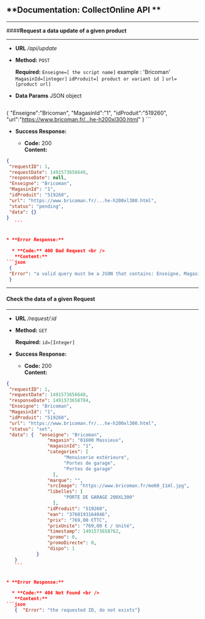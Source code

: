 **Documentation: CollectOnline API **
----



***
####__Request a data update  of a given product__
___
* **URL**
  _/api/update_

* **Method:**
 `POST`

   **Required:**
   `Enseigne=[ the script name]`
   example : 'Bricoman'
   `MagasinId=[integer]`
   `idProduit=[ product or variant id ]`
   `url=[product url]`





* **Data Params**
	JSON object

  ```json
{
  "Enseigne":"Bricoman",
  "MagasinId":"1",
  "idProduit":"519260",
  "url":"https://www.bricoman.fr/...he-h200xl300.html"
}
	```

* **Success Response:**

  * **Code:** 200 <br />
    **Content:**

 ```json
{
  "requestID": 1,
  "requestDate": 1491573656648,
  "responseDate": null,
  "Enseigne": "Bricoman",
  "MagasinId": "1",
  "idProduit": "519260",
  "url": "https://www.bricoman.fr/...he-h200xl300.html",
  "status": "pending",
  "data": {}
}
	```


* **Error Response:**

   * **Code:** 400 Bad Request <br />
    **Content:**
```json
  {
  "Error": "a valid query must be a JSON that contains: Enseigne, MagasinId, idProduit and url"
  }
```



***
#### __Check the data of a given Request__
___
* **URL**
  _/request/:id_

* **Method:**
 `GET`

   **Required:**
   `id=[Integer]`

* **Success Response:**

  * **Code:** 200 <br />
    **Content:**

 ```json
{
  "requestID": 1,
  "requestDate": 1491573656648,
  "responseDate": 1491573658784,
  "Enseigne": "Bricoman",
  "MagasinId": "1",
  "idProduit": "519260",
  "url": "https://www.bricoman.fr/...he-h200xl300.html",
  "status": "set",
  "data": {  "enseigne": "Bricoman",
			    "magasin": "01600 Massieux",
			    "magasinId": "1",
			    "categories": [
				      "Menuiserie extérieure",
				      "Portes de garage",
				      "Portes de garage"
				  ],
			    "marque": "",
			    "srcImage": "https://www.bricoman.fr/me60_11ml.jpg",
			    "libelles": [
				      "PORTE DE GARAGE 200XL300"
				  ],
			    "idProduit": "519260",
			    "ean": "3760193164046",
			    "prix": "769,00 €TTC",
			    "prixUnite": "769,00 € / Unité",
			    "timestamp": 1491573658762,
			    "promo": 0,
			    "promoDirecte": 0,
			    "dispo": 1
			}
	}
	```


* **Error Response:**

   * **Code:** 404 Not Found <br />
    **Content:**
```json
    {  "Error": "the requested ID, do not exists"}
```
